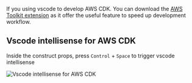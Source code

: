 If you using vscode to develop AWS CDK. You can download the [AWS Toolkit extension](https://aws.amazon.com/visualstudiocode/) as it offer the useful feature to speed up development workflow.

## Vscode intellisense for AWS CDK

Inside the construct props, press `Control` + `Space` to trigger vscode intellisense

![Vscode intellisense for AWS CDK](https://images.prismic.io/devopsrepo/00172dc5-617c-4398-86b9-cf4beba933f7_vscode_intellisense.png?auto=compress,format)